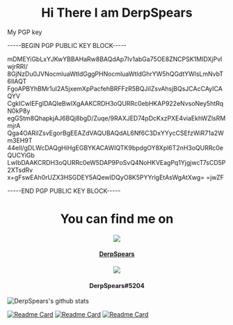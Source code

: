 <h1 align="center">Hi There I am DerpSpears</h1>
My PGP key 

-----BEGIN PGP PUBLIC KEY BLOCK-----

mDMEYiGbLxYJKwYBBAHaRw8BAQdAp7Iv1abGa75OE8ZNCPSK1MIDXjPvlwjrRRI/
8GjNzDu0JVNocmluaWtldGggPHNocmluaWtldGhrYW5hQGdtYWlsLmNvbT6IlAQT
FgoAPBYhBMr1ul2A5jxemXpPacfehBRFFzR5BQJiIZsvAhsjBQsJCAcCAyICAQYV
CgkICwIEFgIDAQIeBwIXgAAKCRDH3oQURRc0ebHKAP922eNvsoNey5htRqN0kP8y
egGStm8QhapkjAJ6BQj8bgD/Zuqe/9RAXJED74pDcKxzPXE4viaEkhWZlsRMmjrA
Qga4OARiIZsvEgorBgEEAZdVAQUBAQdAL6Nf6C3DxYYycCSEfzWiR71a2Wm3EH9T
44elI/gDLWcDAQgHiHgEGBYKACAWIQTK9bpdgOY8Xpl6T2nH3oQURRc0eQUCYiGb
LwIbDAAKCRDH3oQURRc0eW5DAP9PoSvQ4NoHKVEagPq1YjgjwcT7sCD5P2XTsdRv
x+gFswEAh0rUZX3HSGDEY5AQewIDQyO8K5PYYrlgEtAsWgAtXwg=
=jwZF

-----END PGP PUBLIC KEY BLOCK-----

<h1 align="center">You can find me on</h1>
<h4 align="center"><a href="https://steamcommunity.com/id/derpspears/"><img src="https://img.icons8.com/fluent/96/000000/steam.png"/> </a> </h4>
       <h4 align="center"> <a href="https://steamcommunity.com/id/derpspears/"> DerpSpears </a> </h4>
<h4 align="center"><img src="https://img.icons8.com/cute-clipart/128/000000/discord-new-logo.png"/> </h4>
  <h4 align="center"> DerpSpears#5204 </h4>

![DerpSpears's github stats](https://github-readme-stats.vercel.app/api?username=derpspears&show_icons=true&theme=cobalt)

[![Readme Card](https://github-readme-stats.vercel.app/api/pin/?username=derpspears&repo=proprietary_vendor_nokia&show_icons=true&theme=cobalt)](https://github.com/DerpSpears/proprietary_vendor_nokia)
[![Readme Card](https://github-readme-stats.vercel.app/api/pin/?username=derpspears&repo=android_device_nokia_NB1T-TWRP&show_icons=true&theme=cobalt)](https://github.com/DerpSpears/android_device_nokia_NB1T-TWRP)
[![Readme Card](https://github-readme-stats.vercel.app/api/pin/?username=derpspears&repo=android_kernel_nokia_umbrella&show_icons=true&theme=cobalt)](https://github.com/DerpSpears/android_kernel_nokia_umbrella)


